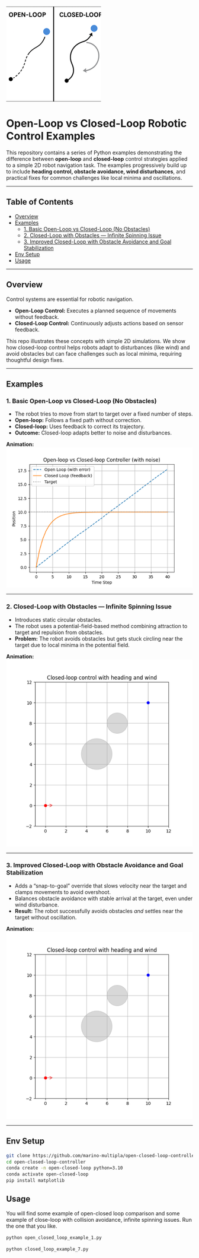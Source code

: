 ![Logo](imgs/logo.png)
# Open-Loop vs Closed-Loop Robotic Control Examples

This repository contains a series of Python examples demonstrating the difference between **open-loop** and **closed-loop** control strategies applied to a simple 2D robot navigation task. The examples progressively build up to include **heading control, obstacle avoidance, wind disturbances**, and practical fixes for common challenges like local minima and oscillations.

---

## Table of Contents

- [Overview](#overview)
- [Examples](#examples)
  - [1. Basic Open-Loop vs Closed-Loop (No Obstacles)](#1-basic-open-loop-vs-closed-loop-no-obstacles)
  - [2. Closed-Loop with Obstacles — Infinite Spinning Issue](#2-closed-loop-with-obstacles--infinite-spinning-issue)
  - [3. Improved Closed-Loop with Obstacle Avoidance and Goal Stabilization](#3-improved-closed-loop-with-obstacle-avoidance-and-goal-stabilization)
- [Env Setup](#env-setup)
- [Usage](#usage)

---

## Overview

Control systems are essential for robotic navigation.  
- **Open-Loop Control:** Executes a planned sequence of movements without feedback.  
- **Closed-Loop Control:** Continuously adjusts actions based on sensor feedback.

This repo illustrates these concepts with simple 2D simulations. We show how closed-loop control helps robots adapt to disturbances (like wind) and avoid obstacles but can face challenges such as local minima, requiring thoughtful design fixes.

---

## Examples

### 1. Basic Open-Loop vs Closed-Loop (No Obstacles)

- The robot tries to move from start to target over a fixed number of steps.  
- **Open-loop:** Follows a fixed path without correction.  
- **Closed-loop:** Uses feedback to correct its trajectory.  
- **Outcome:** Closed-loop adapts better to noise and disturbances.

**Animation:**  
![Open-Loop vs Closed-Loop](imgs/open_vs_closed_loop.png)

---

### 2. Closed-Loop with Obstacles — Infinite Spinning Issue

- Introduces static circular obstacles.  
- The robot uses a potential-field-based method combining attraction to target and repulsion from obstacles.  
- **Problem:** The robot avoids obstacles but gets stuck circling near the target due to local minima in the potential field.

**Animation:**  
![Infinite Spinning](imgs/robot_simulation_6.gif)

---

### 3. Improved Closed-Loop with Obstacle Avoidance and Goal Stabilization

- Adds a “snap-to-goal” override that slows velocity near the target and clamps movements to avoid overshoot.  
- Balances obstacle avoidance with stable arrival at the target, even under wind disturbance.  
- **Result:** The robot successfully avoids obstacles *and* settles near the target without oscillation.

**Animation:**  
![Working Closed-Loop](imgs/robot_simulation_7.gif)

---

## Env Setup

```bash
git clone https://github.com/marino-multipla/open-closed-loop-controller.git
cd open-closed-loop-controller
conda create -n open-closed-loop python=3.10
conda activate open-closed-loop
pip install matplotlib
```

## Usage
You will find some example of open-closed loop comparison and some example of close-loop with collision avoidance, infinite spinning issues. Run the one that you like.

```bash
python open_closed_loop_example_1.py
```

```bash
python closed_loop_example_7.py
```



